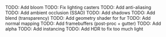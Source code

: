 TODO: Add bloom
TODO: Fix lighting casters
TODO: Add anti-aliasing
TODO: Add ambient occlusion (SSAO)
TODO: Add shadows
TODO: Add blend (transparency)
TODO: Add geometry shader for fur
TODO: Add normal mapping
TODO: Add framebuffers (post-proc + gutter)
TODO: Add alpha
TODO: Add instancing
TODO: Add HDR to fix too much light
